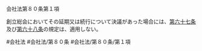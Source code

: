 会社法第８０条第１項

創立総会においてその延期又は続行について決議があった場合には、[第六十七条](会社法＿＿＿＿第６７条)及び[第六十八条](会社法＿＿＿＿第６８条)の規定は、適用しない。

#会社法
#会社法/第８０条
#会社法/第８０条/第１項
